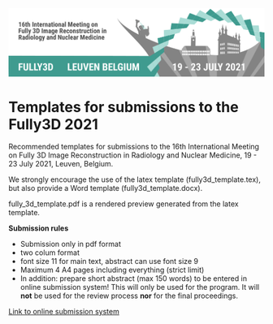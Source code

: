![](fig1.png)

# Templates for submissions to the Fully3D 2021

Recommended templates for submissions to the 16th International Meeting on
Fully 3D Image Reconstruction in Radiology and Nuclear Medicine, 19 - 23 July 2021, Leuven, Belgium.

We strongly encourage the use of the latex template (fully3d_template.tex), but also
provide a Word template (fully3d_template.docx).

fully_3d_template.pdf is a rendered preview generated from the latex template.

**Submission rules**
- Submission only in pdf format
- two colum format
- font size 11 for main text, abstract can use font size 9
- Maximum 4 A4 pages including everything (strict limit)
- In addition: prepare short abstract (max 150 words) to be entered in online submission system! This will only be used for the program. It will **not** be used for the review process **nor** for the final proceedings.

[Link to online submission system](https://kuleuvencongres.be/fully3d-2021/call-for-abstracts)
